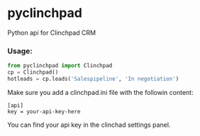 # pyclinchpad
Python api for Clinchpad CRM


### Usage:

```python
from pyclinchpad import Clinchpad
cp = Clinchpad()
hotleads = cp.leads('Salespipeline', 'In negotiation')
```

Make sure you add a clinchpad.ini file with the followin content:

```
[api]
key = your-api-key-here
```

You can find your api key in the clinchad settings panel.
